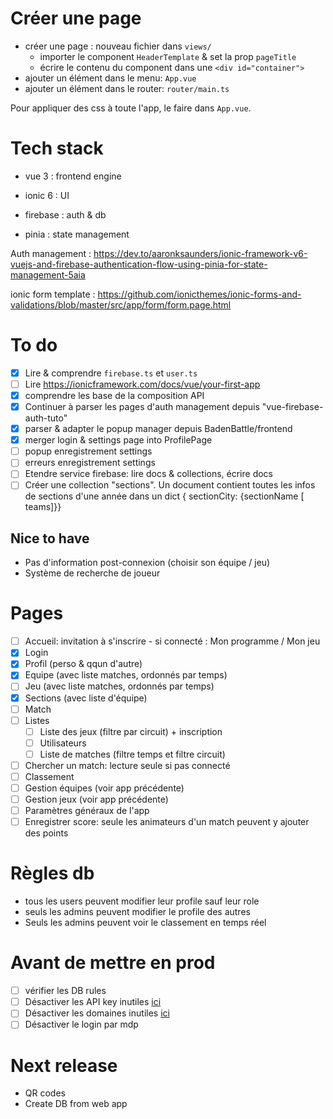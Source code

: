 # Créer une page

- créer une page : nouveau fichier dans `views/`
  - importer le component `HeaderTemplate` & set la prop `pageTitle` 
  - écrire le contenu du component dans une `<div id="container">`
- ajouter un élément dans le menu: `App.vue`
- ajouter un élément dans le router:  `router/main.ts`

Pour appliquer des css à toute l'app, le faire dans `App.vue`.

# Tech stack

- vue 3 : frontend engine
- ionic 6 : UI 

- firebase : auth & db
- pinia : state management



Auth management : https://dev.to/aaronksaunders/ionic-framework-v6-vuejs-and-firebase-authentication-flow-using-pinia-for-state-management-5aia

ionic form template : https://github.com/ionicthemes/ionic-forms-and-validations/blob/master/src/app/form/form.page.html



# To do 

- [x] Lire & comprendre `firebase.ts` et `user.ts`
- [ ] Lire https://ionicframework.com/docs/vue/your-first-app 
- [x] comprendre les base de la composition API
- [x] Continuer à parser les pages d'auth management depuis "vue-firebase-auth-tuto"
- [x] parser & adapter le popup manager depuis BadenBattle/frontend
- [x] merger login & settings page into ProfilePage
- [ ] popup enregistrement settings
- [ ] erreurs enregistrement settings
- [ ] Etendre service firebase: lire docs & collections, écrire docs
- [ ] Créer une collection "sections". Un document contient toutes les infos de sections d'une année dans un dict { sectionCity: {sectionName [ teams]}}

## Nice to have

- Pas d'information post-connexion (choisir son équipe / jeu)
- Système de recherche de joueur

# Pages

- [ ] Accueil: invitation à s'inscrire - si connecté : Mon programme / Mon jeu
- [x] Login
- [x] Profil (perso & qqun d'autre)
- [x] Equipe (avec liste matches, ordonnés par temps)
- [ ] Jeu (avec liste matches, ordonnés par temps)
- [x] Sections (avec liste d'équipe)
- [ ] Match
- [ ] Listes
  - [ ] Liste des jeux (filtre par circuit) + inscription
  - [ ] Utilisateurs
  - [ ] Liste de matches (filtre temps et filtre circuit)

- [ ] Chercher un match: lecture seule si pas connecté
- [ ] Classement
- [ ] Gestion équipes (voir app précédente)
- [ ] Gestion jeux (voir app précédente)
- [ ] Paramètres généraux de l'app
- [ ] Enregistrer score: seule les animateurs d'un match peuvent y ajouter des points

# Règles db

- tous les users peuvent modifier leur profile sauf leur role
- seuls les admins peuvent modifier le profile des autres
- Seuls les admins peuvent voir le classement en temps réel

# Avant de mettre en prod

- [ ] vérifier les DB rules
- [ ] Désactiver les API key inutiles [ici](https://console.cloud.google.com/apis/credentials?project=badenbattle-a0dec)
- [ ] Désactiver les domaines inutiles [ici](https://console.firebase.google.com/u/0/project/badenbattle-a0dec/authentication/providers)
- [ ] Désactiver le login par mdp

# Next release

- QR codes
- Create DB from web app